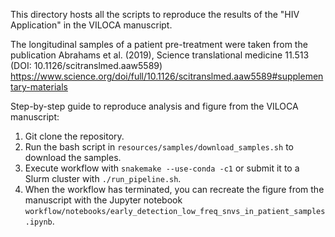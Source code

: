 This directory hosts all the scripts to reproduce the results of the "HIV Application" in the VILOCA manuscript.

The longitudinal samples of a patient pre-treatment were taken from the publication Abrahams et al. (2019), Science translational medicine 11.513 (DOI: 10.1126/scitranslmed.aaw5589)
https://www.science.org/doi/full/10.1126/scitranslmed.aaw5589#supplementary-materials

Step-by-step guide to reproduce analysis and figure from the VILOCA manuscript:
1. Git clone the repository.    
2. Run the bash script in `resources/samples/download_samples.sh` to download the samples.   
3. Execute workflow with `snakemake --use-conda -c1` or submit it to a Slurm cluster with `./run_pipeline.sh`.
4. When the workflow has terminated, you can recreate the figure from the manuscript with the Jupyter notebook `workflow/notebooks/early_detection_low_freq_snvs_in_patient_samples.ipynb`.

